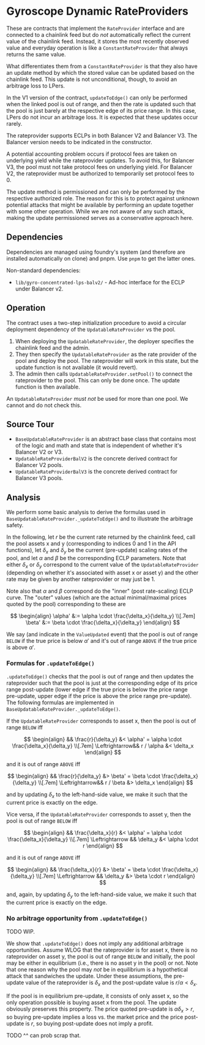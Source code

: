 
# Gyroscope Dynamic RateProviders

These are contracts that implement the `RateProvider` interface and are connected to a chainlink feed but do _not_ automatically reflect the current value of the chainlink feed. Instead, it stores the most recently observed value and everyday operation is like a `ConstantRateProvider` that always returns the same value.

What differentiates them from a `ConstantRateProvider` is that they also have an update method by which the stored value can be updated based on the chainlink feed. This update is not unconditional, though, to avoid an arbitrage loss to LPers.

In the V1 version of the contract, `updateToEdge()` can only be performed when the linked pool is out of range, and then the rate is updated such that the pool is just barely at the respective edge of its price range. In this case, LPers do not incur an arbitrage loss. It is expected that these updates occur rarely.

The rateprovider supports ECLPs in both Balancer V2 and Balancer V3. The Balancer version needs to be indicated in the constructor.

A potential accounting problem occurs if protocol fees are taken on underlying yield while the rateprovider updates. To avoid this, for Balancer V3, the pool must not take protocol fees on underlying yield. For Balancer V2, the rateprovider must be authorized to temporarily set protocol fees to 0.

The update method is permissioned and can only be performed by the respective authorized role. The reason for this is to protect against unknown potential attacks that might be available by performing an update together with some other operation. While we are not aware of any such attack, making the update permissioned serves as a conservative approach here.

## Dependencies

Dependencies are managed using foundry's system (and therefore are installed automatically on clone) and pnpm. Use `pnpm` to get the latter ones.

Non-standard dependencies:
- `lib/gyro-concentrated-lps-balv2/` - Ad-hoc interface for the ECLP under Balancer v2.

## Operation

The contract uses a two-step initialization procedure to avoid a circular deployment dependency of the `UpdatableRateProvider` vs the pool.

1. When deploying the `UpdatableRateProvider`, the deployer specifies the chainlink feed and the admin.
2. They then specify the `UpdatableRateProvider` as the rate provider of the pool and deploy the pool. The rateprovider will work in this state, but the update function is not available (it would revert).
3. The admin then calls `UpdatableRateProvider.setPool()` to connect the rateprovider to the pool. This can only be done once. The update function is then available.

An `UpdatableRateProvider` *must not* be used for more than one pool. We cannot and do not check this.

## Source Tour

- `BaseUpdatableRateProvider` is an abstract base class that contains most of the logic and math and state that is independent of whether it's Balancer V2 or V3.
- `UpdatableRateProviderBalV2` is the concrete derived contract for Balancer V2 pools.
- `UpdatableRateProviderBalV3` is the concrete derived contract for Balancer V3 pools.

## Analysis

We perform some basic analysis to derive the formulas used in `BaseUpdatableRateProvider._updateToEdge()` and to illustrate the arbitrage safety.

In the following, let $r$ be the current rate returned by the chainlink feed, call the pool assets x and y (corresponding to indices 0 and 1 in the API functions), let $\delta_x$ and $\delta_y$ be the current (pre-update) scaling rates of the pool, and let $\alpha$ and $\beta$ be the corresponding ECLP parameters. Note that either $\delta_x$ or $\delta_y$ correspond to the current value of the `UpdatableRateProvider` (depending on whether it's associated with asset x or asset y) and the other rate may be given by another rateprovider or may just be 1.

Note also that $\alpha$ and $\beta$ correspond do the "inner" (post rate-scaling) ECLP curve. The "outer" values (which are the actual minimal/maximal prices quoted by the pool) corresponding to these are

$$
\begin{align}
\alpha' &:= \alpha \cdot \frac{\delta_x}{\delta_y}
\\[.7em]
\beta' &:= \beta \cdot \frac{\delta_x}{\delta_y}
\end{align}
$$

We say (and indicate in the `ValueUpdated` event) that the pool is out of range `BELOW` if the true price is below $\alpha'$ and it's out of range `ABOVE` if the true price is above $\alpha'$.

### Formulas for `.updateToEdge()`

`.updateToEdge()` checks that the pool is out of range and then updates the rateprovider such that the pool is just at the corresponding edge of its price range post-update (lower edge if the true price is below the price range pre-update, upper edge if the price is above the price range pre-update). The following formulas are implemented in `BaseUpdatableRateProvider._updateToEdge()`.

If the `UpdatableRateProvider` corresponds to asset x, then the pool is out of range `BELOW` iff

$$
\begin{align}
&& \frac{r}{\delta_y} &< \alpha' = \alpha \cdot \frac{\delta_x}{\delta_y}
\\[.7em]
\Leftrightarrow&& r / \alpha &< \delta_x
\end{align}
$$

and it is out of range `ABOVE` iff

$$
\begin{align}
&& \frac{r}{\delta_y} &> \beta' = \beta \cdot \frac{\delta_x}{\delta_y}
\\[.7em]
\Leftrightarrow&& r / \beta &> \delta_x
\end{align}
$$

and by updating $\delta_x$ to the left-hand-side value, we make it such that the current price is exactly on the edge.

Vice versa, if the `UpdatableRateProvider` corresponds to asset y, then the pool is out of range `BELOW` iff

$$
\begin{align}
&& \frac{\delta_x}{r} &< \alpha' = \alpha \cdot \frac{\delta_x}{\delta_y}
\\[.7em]
\Leftrightarrow && \delta_y &< \alpha \cdot r
\end{align}
$$

and it is out of range `ABOVE` iff

$$
\begin{align}
&& \frac{\delta_x}{r} &> \beta' = \beta \cdot \frac{\delta_x}{\delta_y}
\\[.7em]
\Leftrightarrow && \delta_y &> \beta \cdot r
\end{align}
$$

and, again, by updating $\delta_y$ to the left-hand-side value, we make it such that the current price is exactly on the edge.

### No arbitrage opportunity from `.updateToEdge()`

TODO WIP.

We show that `.updateToEdge()` does not imply any additional arbitrage opportunities. Assume WLOG that the rateprovider is for asset x, there is no rateprovider on asset y, the pool is out of range `BELOW` and initially, the pool may be either in equilibrium (i.e., there is no asset y in the pool) or not. Note that one reason why the pool may _not_ be in equilibrium is a hypothetical attack that sandwiches the update. Under these assumptions, the pre-update value of the rateprovider is $\delta_x$ and the post-update value is $r/\alpha < \delta_x$.

If the pool is in equilibrium pre-update, it consists of only asset x, so the only operation possible is buying asset x from the pool. The update obviously preserves this property. The price quoted pre-update is $\alpha \delta_x > r$, so buying pre-update implies a loss vs. the market price and the price post-update is $r$, so buying post-update does not imply a profit. 

TODO ^^ can prob scrap that.

